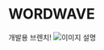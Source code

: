 # WORDWAVE
 개발용 브렌치!
![이미지 설명](https://drive.google.com/uc?export=view&id=10gTUhyKLlBTfoTpXq0ZmJD7SVZf7Vp4j)
